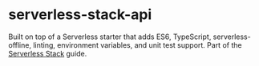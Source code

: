 # serverless-stack-api

Built on top of a Serverless starter that adds ES6, TypeScript, serverless-offline, linting, environment variables, and unit test support. Part of the [Serverless Stack](http://serverless-stack.com) guide.
